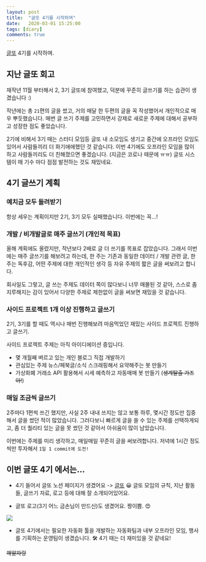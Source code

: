 ```yaml
---
layout: post
title:  "글또 4기를 시작하며"
date:   2020-03-01 15:25:00
tags: [diary]
comments: true
---
```


[글또](https://bit.ly/geultto) 4기를 시작하며.

## 지난 글또 회고

재작년 11월 부터해서 2, 3기 글또에 참여했고, 덕분에 꾸준히 글쓰기를 하는 습관이 생겼습니다 :)

작년에는 총 `21`편의 글을 썼고, 거의 매달 한 두편의 글을 꼭 작성했어서 개인적으로 매우 뿌듯했습니다. 매번 글 쓰기 주제를 고민하면서 강제로 새로운 주제에 대해서 공부하고 성장한 점도 좋았습니다.

2기에 비해서 3기 때는 스터디 모임등 글또 내 소모임도 생기고 중간에 오프라인 모임도 있어서 사람들끼리 더 화기애애했던 것 같습니다. 이번 4기에도 오프라인 모임을 많이 하고 사람들끼리도 더 친해졌으면 좋겠습니다. (지금은 코로나 때문에 ㅠㅠ) 글또 시스템이 매 기수 마다 점점 발전하는 것도 재밌네요.

## 4기 글쓰기 계획

### 예치금 모두 돌려받기 

항상 세우는 계획이지만 2기, 3기 모두 실패했습니다. 이번에는 꼭...!

### 개발 / 비개발글로 매주 글쓰기 (개인적 목표)

올해 계획에도 올렸지만, 작년보다 2배로 글 더 쓰기를 목표로 잡았습니다. 그래서 이번에는 매주 글쓰기를 해보려고 하는데, 한 주는 기존과 동일한 데이터 / 개발 관련 글, 한 주는 독후감, 어떤 주제에 대한 개인적인 생각 등 자유 주제의 짧은 글을 써보려고 합니다.

회사일도 그렇고, 글 쓰는 주제도 데이터 쪽이 많다보니 너무 매몰된 것 같아, 스스로 좀 지루해지는 감이 있어서 다양한 주제로 제한없이 글을 써보면 재밌을 것 같습니다.

### 사이드 프로젝트 1개 이상 진행하고 글쓰기

2기, 3기를 할 때도 역시나 매번 진행해보려 마음먹었던 재밌는 사이드 프로젝트 진행하고 글쓰기.

사이드 프로젝트 주제는 아직 아이디에이션 중입니다.

- 몇 개월째 벼르고 있는 개인 블로그 직접 개발하기
- 관심있는 주제 뉴스/페북글/소식 스크래핑해서 요약해주는 봇 만들기
- 가상화폐 거래소 API 활용해서 시세 예측하고 자동매매 봇 만들기 (~~생계탈출 가즈아!~~)

### 매일 조금씩 글쓰기

2주마다 1편씩 쓰긴 했지만, 사실 2주 내내 쓰지는 않고 보통 하루, 몇시간 정도만 집중해서 글을 썼던 적이 많았습니다. 그러다보니 빠르게 글을 쓸 수 있는 주제를 선택하게되고, 좀 더 퀄리티 있는 글을 못 썼던 것 같아서 아쉬움이 많이 남았습니다.

이번에는 주제를 미리 생각하고, 매일매일 꾸준히 글을 써보려합니다. 저녁에 1시간 정도씩만 투자해서 `1일 1 commit에 도전!`

## 이번 글또 4기 에서는...

- 4기 들어서 글또 노션 페이지가 생겼어요 -> [글또](https://bit.ly/geultto) 😀 글또 모임의 규칙, 지난 활동들, 글쓰기 자료, 로고 등에 대해 잘 소개되어있어요.

- 글또 로고(3기 어느 금손님이 만드신)도 생겼어요. 짱이쁨. 😍

![](https://user-images.githubusercontent.com/16538186/75620559-8968ee00-5bcd-11ea-89a9-9000a8bc6dc5.png)

- 글또 4기에서는 필요한 자동화 툴을 개발하는 자동화팀과 내부 오프라인 모임, 행사를 기획하는 운영팀이 생겼습니다. 🛠 4기 때는 더 재미있을 것 같네요!

~~깨알자랑~~

